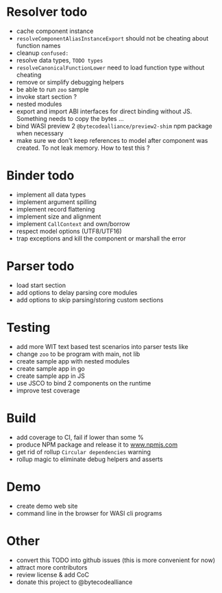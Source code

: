 # Resolver todo
- cache component instance
- `resolveComponentAliasInstanceExport` should not be cheating about function names
- cleanup `confused:`
- resolve data types, `TODO types`
- `resolveCanonicalFunctionLower` need to load function type without cheating
- remove or simplify debugging helpers
- be able to run `zoo` sample
- invoke start section ?
- nested modules
- export and import ABI interfaces for direct binding without JS. Something needs to copy the bytes ...
- bind WASI preview 2 `@bytecodealliance/preview2-shim` npm package when necessary
- make sure we don't keep references to model after component was created. To not leak memory. How to test this ?

# Binder todo
- implement all data types
- implement argument spilling
- implement record flattening
- implement size and alignment
- implement `CallContext` and own/borrow
- respect model options (UTF8/UTF16)
- trap exceptions and kill the component or marshall the error

# Parser todo
- load start section
- add options to delay parsing core modules
- add options to skip parsing/storing custom sections

# Testing
- add more WIT text based test scenarios into parser tests like[](src/parser/alias.test.ts)
- change `zoo` to be program with main, not lib
- create sample app with nested modules
- create sample app in go
- create sample app in JS
- use JSCO to bind 2 components on the runtime
- improve test coverage

# Build
- add coverage to CI, fail if lower than some %
- produce NPM package and release it to www.npmjs.com
- get rid of rollup `Circular dependencies` warning
- rollup magic to eliminate debug helpers and asserts

# Demo
- create demo web site
- command line in the browser for WASI cli programs

# Other
- convert this TODO into github issues (this is more convenient for now)
- attract more contributors
- review license & add CoC
- donate this project to @bytecodealliance